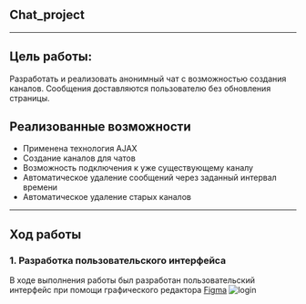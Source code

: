 ## Chat_project
____
## Цель работы:
Разработать и реализовать анонимный чат с возможностью создания каналов. Сообщения доставляются пользователю без обновления страницы.
## Реализованные возможности
+ Применена технология AJAX
+ Создание каналов для чатов
+ Возможность подключения к уже существующему каналу
+ Автоматическое удаление сообщений через заданный интервал времени
+ Автоматическое удаление старых каналов 
____
## Ход работы
### 1. Разработка пользовательского интерфейса
В ходе выполнения работы был разработан пользовательский интерфейс при помощи графического редактора [Figma](https://www.figma.com/community)
![login](https://user-images.githubusercontent.com/98755619/212743893-db3e8172-34af-42ba-bd29-508999045220.png)
